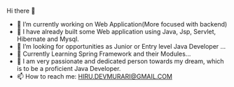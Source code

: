  Hi there 👋

- 🔭 I’m currently working on Web Application(More focused with backend)
- 🌱 I have already built some Web application using Java, Jsp, Servlet, Hibernate and Mysql.
- 👯 I’m looking for opportunities as Junior or Entry level Java Developer ...
- 🤔 Currently Learning Spring Framework and their Modules...
- 💬 I am very passionate and dedicated person towards my dream, which is to be a proficient Java Developer.
- 📫 How to reach me: HIRU.DEVMURARI@GMAIL.COM 

